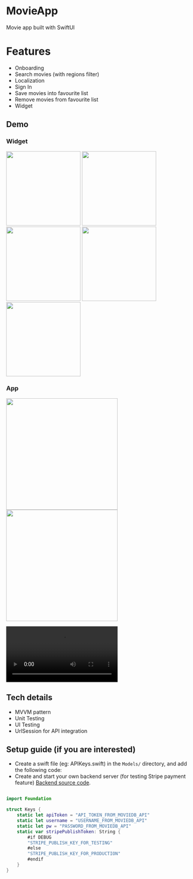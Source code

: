 # MovieApp
Movie app built with SwiftUI

# Features
- Onboarding
- Search movies (with regions filter)
- Localization
- Sign In
- Save movies into favourite list
- Remove movies from favourite list
- Widget

## Demo

### Widget
 <p float="left">
     <img src="https://user-images.githubusercontent.com/36991424/175325634-efa3981d-ae75-4302-8fe7-ff2feeb59a83.gif" width="200" />
     <img src="https://user-images.githubusercontent.com/36991424/172134362-0b15e38f-da4f-4f55-a551-72a480bed6f0.gif" width="200" />
     <img src="https://user-images.githubusercontent.com/36991424/172131959-acb9b4ab-78d9-4b02-8a6b-1ccb9bf9c38f.png" width="200" />
     <img src="https://user-images.githubusercontent.com/36991424/172132000-6a47c40e-f00a-4e6b-b99a-22b5c167734a.png" width="200" />
     <img src="https://user-images.githubusercontent.com/36991424/172132008-e9f6af36-fc8c-4033-b5c2-13780e0aff3c.png" width="200" />
</p>

### App
 <p float="left">
 <img src="https://user-images.githubusercontent.com/36991424/170828822-4bb06ae6-da84-4895-bc35-b9a385bff828.gif" width="300" />
 <img src="https://user-images.githubusercontent.com/36991424/171419202-ea1dadc5-f8e2-4f1f-b452-ab51cbc8c888.gif" width="300" />
</p>

<video src="https://user-images.githubusercontent.com/36991424/172018145-afa1d94b-3284-44d2-a899-579abb28b382.mp4" width="300" alt="SearchFiltering"></video>


## Tech details
- MVVM pattern
- Unit Testing
- UI Testing
- UrlSession for API integration

## Setup guide (if you are interested)
- Create a swift file (eg: APIKeys.swift) in the ``Models/`` directory, and add the following code:
- Create and start your own backend server (for testing Stripe payment feature) [Backend source code](https://github.com/Vong3432/movieapp-backend). 

```swift

import Foundation

struct Keys {
    static let apiToken = "API_TOKEN_FROM_MOVIEDB_API"
    static let username = "USERNAME_FROM_MOVIEDB_API"
    static let pw = "PASSWORD_FROM_MOVIEDB_API"
    static var stripePublishToken: String {
        #if DEBUG
        "STRIPE_PUBLISH_KEY_FOR_TESTING"
        #else
        "STRIPE_PUBLISH_KEY_FOR_PRODUCTION"
        #endif
    }
}

```
